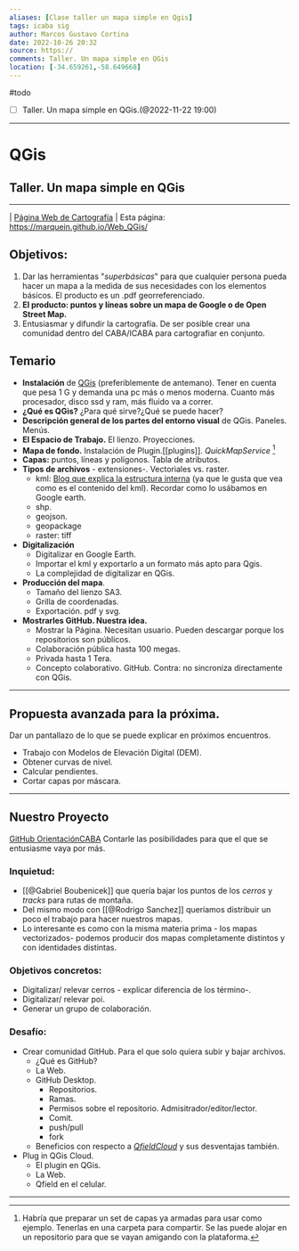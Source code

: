 ```yaml
---
aliases: [Clase taller un mapa simple en Qgis]
tags: icaba sig
author: Marcos Gustavo Cortina
date: 2022-10-26 20:32
source: https://
comments: Taller. Un mapa simple en QGis
location: [-34.659261,-58.649668]
---
```

#todo 
- [ ] Taller. Un mapa simple en QGis.(@2022-11-22 19:00)
 ___
# QGis 
## Taller. Un mapa simple en QGis
---
| [Página Web de Cartografía](https://www.marcosgustavocortina.com) |
Esta página: https://marquein.github.io/Web_QGis/

## Objetivos:
1. Dar las herramientas "*superbásicas*" para que cualquier persona pueda hacer un mapa a la medida de sus necesidades con los elementos básicos. El producto es un .pdf georreferenciado.
2. **El producto: puntos y líneas sobre un mapa de Google o de Open Street Map.**
3. Entusiasmar y difundir la cartografía. De ser posible crear una comunidad dentro del CABA/ICABA para cartografiar en conjunto.

## Temario 
- **Instalación** de [QGis](https://qgis.org/es/site/) (preferiblemente de antemano). Tener en cuenta que pesa 1 G y demanda una pc más o menos moderna. Cuanto más procesador, disco ssd y ram, más fluido va a correr.
- **¿Qué es QGis?** ¿Para qué sirve?¿Qué se puede hacer?
- **Descripción general de los partes del entorno visual** de QGis. Paneles. Menús.
- **El Espacio de Trabajo.** El lienzo. Proyecciones.
- **Mapa de fondo.** Instalación de Plugin.[[plugins]]. *QuickMapService* [^material]
- **Capas:** puntos, líneas y polígonos. Tabla de atributos.
- **Tipos de archivos** - extensiones-. Vectoriales vs. raster.
	- kml: [Blog que explica la estructura interna](https://developers.google.com/kml/documentation/kml_tut?hl=es) (ya que le gusta que vea como es el contenido del kml). Recordar como lo usábamos en Google earth.
	- shp.
	- geojson.
	- geopackage
	- raster: tiff
- **Digitalización**
	- Digitalizar en Google Earth.
	- Importar el kml y exportarlo a un formato más apto para Qgis.
	- La complejidad de digitalizar en QGis.
- **Producción del mapa**.
	- Tamaño del lienzo SA3.
	- Grilla de coordenadas.
	- Exportación. pdf y svg.
- **Mostrarles GitHub. Nuestra idea.**  
	- Mostrar la Página. Necesitan usuario. Pueden descargar porque los repositorios son públicos.
	- Colaboración pública hasta 100 megas.
	- Privada hasta 1 Tera.
	- Concepto colaborativo. GitHub. Contra: no sincroniza directamente con QGis.

___
## Propuesta avanzada para la próxima.
Dar un pantallazo de lo que se puede explicar en próximos encuentros.

- Trabajo con Modelos de Elevación Digital (DEM).
- Obtener curvas de nivel.
- Calcular pendientes.
- Cortar capas por máscara.

___
## Nuestro Proyecto
[GitHub OrientaciónCABA](https://github.com/OrientacionCABA)
Contarle las posibilidades para que el que se entusiasme vaya por más.

### Inquietud:
- [[@Gabriel Boubenicek]] que quería bajar los puntos de los _cerros_ y _tracks_ para rutas de montaña.
- Del mismo modo con [[@Rodrigo Sanchez]] queríamos distribuir un poco el trabajo para hacer nuestros mapas. 
- Lo interesante es como con la misma materia prima - los mapas vectorizados- podemos producir dos mapas completamente distintos y con identidades distintas.

### Objetivos concretos:
- Digitalizar/ relevar cerros - explicar diferencia de los término-.
- Digitalizar/ relevar poi.
- Generar un grupo de colaboración.

### Desafío:
- Crear comunidad GitHub. Para el que solo quiera subir y bajar archivos. 
	- ¿Qué es GitHub?
	- La Web.
	- GitHub Desktop.
		- Repositorios.
		- Ramas.
		- Permisos sobre el repositorio. Admisitrador/editor/lector.
		- Comit.
		- push/pull
		- fork
	- Beneficios con respecto a [_QfieldCloud_](https://qfield.cloud/) y sus desventajas también.
- Plug in QGis Cloud.
	- El plugin en QGis.
	- La Web.
	- Qfield en el celular.


___
[^material]: Habría que preparar un set de capas ya armadas para usar como ejemplo. Tenerlas en una carpeta para compartir. Se las puede alojar en un repositorio para que se vayan amigando con la plataforma.